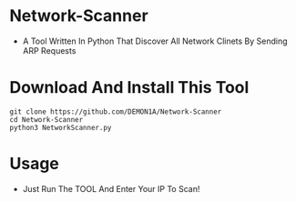 # Network-Scanner
- A Tool Written In Python That Discover All Network Clinets By Sending ARP Requests
# Download And Install This Tool
```
git clone https://github.com/DEMON1A/Network-Scanner
cd Network-Scanner
python3 NetworkScanner.py
```
# Usage
 - Just Run The TOOL And Enter Your IP To Scan!
